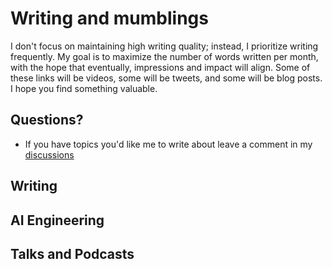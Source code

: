 # Writing and mumblings

I don't focus on maintaining high writing quality; instead, I prioritize writing frequently. My goal is to maximize the number of words written per month, with the hope that eventually, impressions and impact will align. Some of these links will be videos, some will be tweets, and some will be blog posts. I hope you find something valuable.

## Questions?

- If you have topics you'd like me to write about leave a comment in my [discussions](https://github.com/prabha-git/prabha-git.github.io/discussions)

## Writing



## AI Engineering



## Talks and Podcasts


